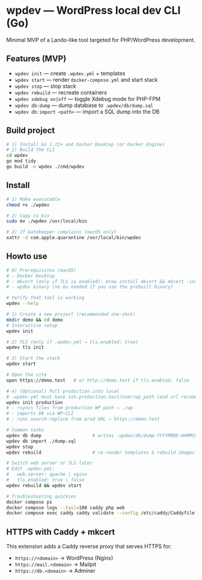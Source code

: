 # wpdev — WordPress local dev CLI (Go)

Minimal MVP of a Lando-like tool targeted for PHP/WordPress development.

## Features (MVP)
- `wpdev init` — create `.wpdev.yml` + templates
- `wpdev start` — render `docker-compose.yml` and start stack
- `wpdev stop` — stop stack
- `wpdev rebuild` — recreate containers
- `wpdev xdebug on|off` — toggle Xdebug mode for PHP-FPM
- `wpdev db:dump` — dump database to `.wpdev/db/dump.sql`
- `wpdev db:import <path>` — import a SQL dump into the DB

## Build project
```bash
# 1) Install Go 1.22+ and Docker Desktop (or Docker Engine)
# 2) Build the CLI
cd wpdev
go mod tidy
go build -o wpdev ./cmd/wpdev
```

## Install
```bash
# 1) Make executable
chmod +x ./wpdev

# 2) Copy to bin
sudo mv ./wpdev /usr/local/bin

# 3) If Gatekeeper complains (macOS only)
xattr -d com.apple.quarantine /usr/local/bin/wpdev
```
## Howto use
```bash
# 0) Prerequisites (macOS)
# - Docker Desktop
# - mkcert (only if TLS is enabled): brew install mkcert && mkcert -install
# - wpdev binary (no Go needed if you use the prebuilt binary)

# Verify that tool is working
wpdev --help

# 1) Create a new project (recommended one-shot)
mkdir demo && cd demo
# Interactive setup
wpdev init

# 2) TLS (only if .wpdev.yml → tls.enabled: true)
wpdev tls init

# 3) Start the stack
wpdev start

# Open the site
open https://demo.test   # or http://demo.test if tls.enabled: false

# 4) (Optional) Pull production into local
# .wpdev.yml must have ssh.production.host/user/wp_path (and url recommended)
wpdev init production
# - rsyncs files from production WP path → ./wp
# - imports DB via WP-CLI
# - runs search-replace from prod URL → https://demo.test

# Common tasks
wpdev db dump                   # writes .wpdev/db/dump-YYYYMMDD-HHMMSS.sql
wpdev db import ./dump.sql
wpdev stop
wpdev rebuild                   # re-render templates & rebuild images

# Switch web server or TLS later
# Edit .wpdev.yml:
#   web.server: apache | nginx
#   tls.enabled: true | false
wpdev rebuild && wpdev start

# Troubleshooting quickies
docker compose ps
docker compose logs --tail=100 caddy php web
docker compose exec caddy caddy validate --config /etc/caddy/Caddyfile

```

## HTTPS with Caddy + mkcert

This extension adds a Caddy reverse proxy that serves HTTPS for:
- `https://<domain>` → WordPress (Nginx)
- `https://mail.<domain>` → Mailpit
- `https://db.<domain>` → Adminer
